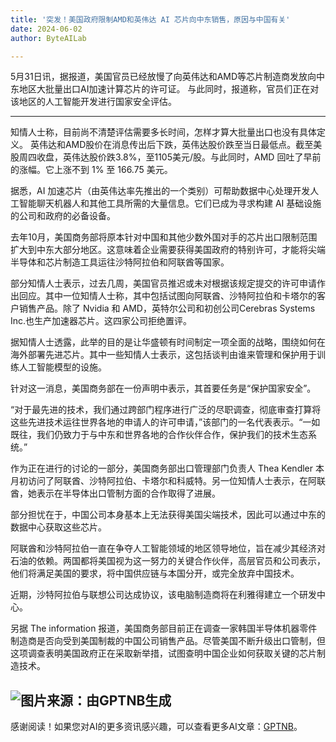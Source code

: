 ```yaml
---
title: '突发！美国政府限制AMD和英伟达 AI 芯片向中东销售，原因与中国有关'
date: 2024-06-02
author: ByteAILab

---
```


5月31日讯，据报道，美国官员已经放慢了向英伟达和AMD等芯片制造商发放向中东地区大批量出口AI加速计算芯片的许可证。 与此同时，报道称，官员们正在对该地区的人工智能开发进行国家安全评估。

---


知情人士称，目前尚不清楚评估需要多长时间，怎样才算大批量出口也没有具体定义。 英伟达和AMD股价在消息传出后下跌，英伟达股价跌至当日最低点。截至美股周四收盘，英伟达股价跌3.8%，至1105美元/股。与此同时，AMD 回吐了早前的涨幅。它上涨不到 1% 至 166.75 美元。

据悉，AI 加速芯片（由英伟达率先推出的一个类别）可帮助数据中心处理开发人工智能聊天机器人和其他工具所需的大量信息。它们已成为寻求构建 AI 基础设施的公司和政府的必备设备。

去年10月，美国商务部将原本针对中国和其他少数外国对手的芯片出口限制范围扩大到中东大部分地区。这意味着企业需要获得美国政府的特别许可，才能将尖端半导体和芯片制造工具运往沙特阿拉伯和阿联酋等国家。

部分知情人士表示，过去几周，美国官员推迟或未对根据该规定提交的许可申请作出回应。其中一位知情人士称，其中包括试图向阿联酋、沙特阿拉伯和卡塔尔的客户销售产品。除了 Nvidia 和 AMD，英特尔公司和初创公司Cerebras Systems Inc.也生产加速器芯片。这四家公司拒绝置评。

据知情人士透露，此举的目的是让华盛顿有时间制定一项全面的战略，围绕如何在海外部署先进芯片。其中一些知情人士表示，这包括谈判由谁来管理和保护用于训练人工智能模型的设施。

针对这一消息，美国商务部在一份声明中表示，其首要任务是“保护国家安全”。

“对于最先进的技术，我们通过跨部门程序进行广泛的尽职调查，彻底审查打算将这些先进技术运往世界各地的申请人的许可申请，”该部门的一名代表表示。“一如既往，我们仍致力于与中东和世界各地的合作伙伴合作，保护我们的技术生态系统。”

作为正在进行的讨论的一部分，美国商务部出口管理部门负责人 Thea Kendler 本月初访问了阿联酋、沙特阿拉伯、卡塔尔和科威特。另一位知情人士表示，在阿联酋，她表示在半导体出口管制方面的合作取得了进展。

部分担忧在于，中国公司本身基本上无法获得美国尖端技术，因此可以通过中东的数据中心获取这些芯片。

阿联酋和沙特阿拉伯一直在争夺人工智能领域的地区领导地位，旨在减少其经济对石油的依赖。两国都将美国视为这一努力的关键合作伙伴，高层官员和公司表示，他们将满足美国的要求，将中国供应链与本国分开，或完全放弃中国技术。

近期，沙特阿拉伯与联想公司达成协议，该电脑制造商将在利雅得建立一个研发中心。

另据 The information 报道，美国商务部目前正在调查一家韩国半导体机器零件制造商是否向受到美国制裁的中国公司销售产品。尽管美国不断升级出口管制，但这项调查表明美国政府正在采取新举措，试图查明中国企业如何获取关键的芯片制造技术。

![图片来源：由GPTNB生成](http://www.jesonc.com/upload/3B33CB85B496C0CB6FBA4C2BD79320AD/1717117362489/FnVOhvfuhsYJd_Yd1AtQPqo5_yJg.png)
---
感谢阅读！如果您对AI的更多资讯感兴趣，可以查看更多AI文章：[GPTNB](https://gptnb.com)。